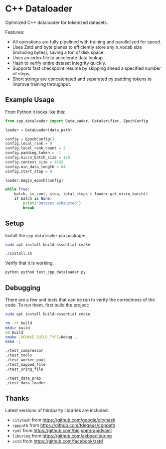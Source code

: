 # C++ Dataloader

Optimized C++ dataloader for tokenized datasets.

Features:
* All operations are fully pipelined with training and parallelized for speed.
* Uses Zstd and byte planes to efficiently store any n_vocab size (including bytes), saving a ton of disk space.
* Uses an index file to accelerate data lookup.
* Hash to verify entire dataset integrity quickly.
* Supports fast checkpoint resume by skipping ahead a specified number of steps.
* Short strings are concatenated and separated by padding tokens to improve training throughput.


## Example Usage

From Python it looks like this:

```python
from cpp_dataloader import DataLoader, DataVerifier, EpochConfig

loader = DataLoader(data_path)

config = EpochConfig()
config.local_rank = 0
config.local_rank_count = 2
config.padding_token = -1
config.micro_batch_size = 128
config.context_size = 8192
config.min_data_length = 64
config.start_step = 0

loader.begin_epoch(config)

while True:
    batch, is_cont, step, total_steps = loader.get_micro_batch()
    if batch is None:
        print("Dataset exhausted")
        break
```

## Setup

Install the `cpp_dataloader` pip package:

```bash
sudo apt install build-essential cmake

./install.sh
```

Verify that it is working:

```bash
python python test_cpp_dataloader.py
```


## Debugging

There are a few unit tests that can be run to verify the correctness of the code.  To run them, first build the project:

```bash
sudo apt install build-essential cmake

rm -rf build
mkdir build
cd build
cmake -DCMAKE_BUILD_TYPE=Debug ..
make -j

./test_compressor
./test_tools
./test_worker_pool
./test_mapped_file
./test_uring_file

./test_data_prep
./test_data_loader
```


## Thanks

Latest versions of thirdparty libraries are included:

* `cityhash` from https://github.com/google/cityhash
* `cpppath` from https://github.com/tdegeus/cpppath
* `ryml` from https://github.com/biojppm/rapidyaml
* `liburing` from https://github.com/axboe/liburing
* `zstd` from https://github.com/facebook/zstd
